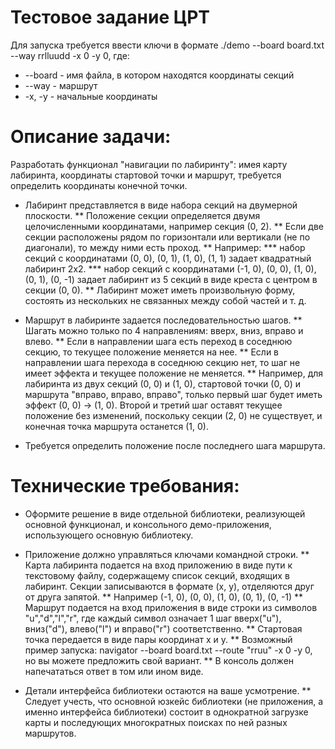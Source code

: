 # Тестовое задание ЦРТ

Для запуска требуется ввести ключи в формате
./demo --board board.txt --way rrlluudd -x 0 -y 0, 
где:
* --board - имя файла, в котором находятся координаты секций
* --way - маршрут
* -x, -y - начальные координаты

Описание задачи:
=================

Разработать функционал "навигации по лабиринту": имея карту лабиринта, координаты стартовой точки и маршрут, требуется определить координаты конечной точки.

* Лабиринт представляется в виде набора секций на двумерной плоскости.
** Положение секции определяется двумя целочисленными координатами, например секция (0, 2).
** Если две секции расположены рядом по горизонтали или вертикали (не по диагонали), то между ними есть проход.
** Например:
*** набор секций с координатами (0, 0), (0, 1), (1, 0), (1, 1) задает квадратный лабиринт 2x2.
*** набор секций с координатами (-1, 0), (0, 0), (1, 0), (0, 1), (0, -1) задает лабиринт из 5 секций в виде креста с центром в секции (0, 0).
** Лабиринт может иметь произвольную форму, состоять из нескольких не связанных между собой частей и т. д.

* Маршрут в лабиринте задается последовательностью шагов.
** Шагать можно только по 4 направлениям: вверх, вниз, вправо и влево.
** Если в направлении шага есть переход в соседнюю секцию, то текущее положение меняется на нее.
** Если в направлении шага перехода в соседнюю секцию нет, то шаг не имеет эффекта и текущее положение не меняется.
** Например, для лабиринта из двух секций (0, 0) и (1, 0), стартовой точки (0, 0) и маршрута "вправо, вправо, вправо", только первый шаг будет иметь эффект (0, 0) -> (1, 0). Второй и третий шаг оставят текущее положение без изменений, поскольку секции (2, 0) не существует, и конечная точка маршрута останется (1, 0).

* Требуется определить положение после последнего шага маршрута.

Технические требования:
=================
* Оформите решение в виде отдельной библиотеки, реализующей основной функционал, и консольного демо-приложения, использующего основную библиотеку.
* Приложение должно управляться ключами командной строки.
** Карта лабиринта подается на вход приложению в виде пути к текстовому файлу, содержащему список секций, входящих в лабиринт. Секции записываются в формате (x, y), отделяются друг от друга запятой.
** Например (-1, 0), (0, 0), (1, 0), (0, 1), (0, -1)
** Маршрут подается на вход приложения в виде строки из символов "u","d","l","r", где каждый символ означает 1 шаг вверх("u"), вниз("d"), влево("l") и вправо("r") соответственно.
** Стартовая точка передается в виде пары координат x и y.
** Возможный пример запуска: navigator --board board.txt --route "rruu" -x 0 -y 0, но вы можете предложить свой вариант.
** В консоль должен напечататься ответ в том или ином виде.

* Детали интерфейса библиотеки остаются на ваше усмотрение.
** Следует учесть, что основной юзкейс библиотеки (не приложения, а именно интерфейса библиотеки) состоит в однократной загрузке карты и последующих многократных поисках по ней разных маршрутов.
